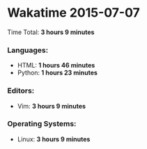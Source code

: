 # Wakatime 2015-07-07

Time Total: **3 hours 9 minutes**

### Languages:
- HTML: **1 hours 46 minutes** 
- Python: **1 hours 23 minutes** 

### Editors:
- Vim: **3 hours 9 minutes** 

### Operating Systems:
- Linux: **3 hours 9 minutes** 

